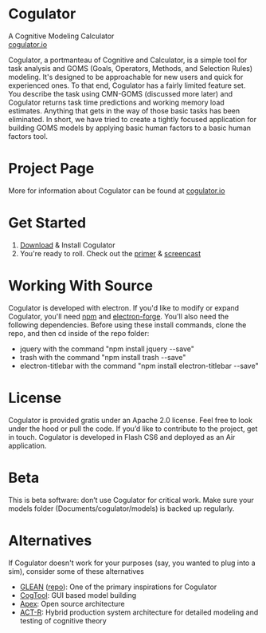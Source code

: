 # Cogulator
A Cognitive Modeling Calculator  
[cogulator.io](http://cogulator.io)

Cogulator, a portmanteau of Cognitive and Calculator, is a simple tool for task analysis and GOMS (Goals, Operators, Methods, and Selection Rules) modeling. It's designed to be approachable for new users and quick for experienced ones. To that end, Cogulator has a fairly limited feature set. You describe the task using CMN-GOMS (discussed more later) and Cogulator returns task time predictions and working memory load estimates. Anything that gets in the way of those basic tasks has been eliminated. In short, we have tried to create a tightly focused application for building GOMS models by applying basic human factors to a basic human factors tool.

# Project Page
More for information about Cogulator can be found at [cogulator.io](http://cogulator.io)

# Get Started
1. [Download](https://github.com/Cogulator/Cogulator/releases/) & Install Cogulator
2. You're ready to roll.  Check out the [primer](http://cogulator.github.io/Cogulator/primer.html) & [screencast](http://cogulator.github.io/Cogulator/screencast.html)

# Working With Source
Cogulator is developed with electron.  If you'd like to modify or expand Cogulator, you'll need [npm](https://www.npmjs.com/get-npm) and [electron-forge](https://electronforge.io). You'll also need the following dependencies. Before using these install commands, clone the repo, and then cd inside of the repo folder:
- jquery with the command "npm install jquery --save"
- trash with the command "npm install trash --save"
- electron-titlebar with the command "npm install electron-titlebar --save"

# License
Cogulator is provided gratis under an Apache 2.0 license. Feel free to look under the hood or pull the code. If you’d like to contribute to the project, get in touch. Cogulator is developed in Flash CS6 and deployed as an Air application.

# Beta
This is beta software: don’t use Cogulator for critical work. Make sure your models folder (Documents/cogulator/models) is backed up regularly. 

# Alternatives
If Cogulator doesn't work for your purposes (say, you wanted to plug into a sim), consider some of these alternatives
* [GLEAN](http://web.eecs.umich.edu/~kieras/goms.html) ([repo](https://github.com/dekieras/GLEANApp)): One of the primary inspirations for Cogulator
* [CogTool](https://github.com/cogtool/): GUI based model building
* [Apex](http://www.ai.sri.com/project/APEX): Open source architecture
* [ACT-R](http://act-r.psy.cmu.edu/): Hybrid production system architecture for detailed modeling and testing of cognitive theory
